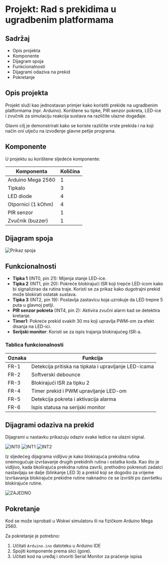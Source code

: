 # Projekt: Rad s prekidima u ugradbenim platformama

## Sadržaj

- Opis projekta
- Komponente
- Dijagram spoja
- Funkcionalnosti
- Dijagrami odaziva na prekid
- Pokretanje

## Opis projekta

Projekt služi kao jednostavan primjer kako koristiti prekide na ugradbenim platformama (npr. Arduino). Korištene su tipke, PIR senzor pokreta, LED-ice i zvučnik za simulaciju reakcija sustava na različite ulazne događaje.

Glavni cilj je demonstrirati kako se koriste različite vrste prekida i na koji način oni utječu na izvođenje glavne petlje programa.

## Komponente

U projektu su korištene sljedeće komponente:

| Komponenta        | Količina |
| ----------------- | -------- |
| Arduino Mega 2560 | 1        |
| Tipkalo           | 3        |
| LED diode         | 4        |
| Otpornici (1 kOhm)| 4        |
| PIR senzor        | 1        |
| Zvučnik (buzzer)  | 1        |

## Dijagram spoja

![Prikaz spoja](https://github.com/user-attachments/assets/0e297833-a839-4f63-8892-9b0d1ccddf2d)

## Funkcionalnosti

- **Tipka 1** (INT0, pin 21): Mijenja stanje LED-ice.
- **Tipka 2** (INT1, pin 20): Pokreće blokirajući ISR koji trepće LED-icom kako bi signalizirao da rutina traje. Koristi se za prikaz kako dugotrajni prekid može blokirati ostatak sustava.
- **Tipka 3** (INT2, pin 19): Postavlja zastavicu koja uzrokuje da LED trepne 5 puta u glavnoj petlji.
- **PIR senzor pokreta** (INT4, pin 2): Aktivira zvučni alarm kad se detektira kretanje.
- **Timer1**: Pokreće prekid svakih 30 ms koji upravlja PWM-om za efekt disanja na LED-ici.
- **Serijski monitor**: Koristi se za ispis trajanja blokirajućeg ISR-a.

### Tablica funkcionalnosti

| Oznaka | Funkcija                                                  |
| ------ | --------------------------------------------------------- |
| FR-1   | Detekcija pritiska na tipkala i upravljanje LED-icama     |
| FR-2   | Softverski debounce                                       |
| FR-3   | Blokirajući ISR za tipku 2                                |
| FR-4   | Timer prekid i PWM upravljanje LED-om                     |
| FR-5   | Detekcija pokreta i aktivacija alarma                     |
| FR-6   | Ispis statusa na serijski monitor                         |

## Dijagrami odaziva na prekid

Dijagrami u nastavku prikazuju odaziv svake ledice na ulazni signal.

![INT0](https://github.com/user-attachments/assets/1156fa31-ca2b-44c7-96f3-3612c177e922)
![INT1](https://github.com/user-attachments/assets/dbd0bac0-b8bc-4521-8fba-0eb4311658af)
![INT2](https://github.com/user-attachments/assets/8f93099b-690a-4205-92c2-211339e3acea)

Iz sljedećeg dijagrama vidljivo je kako blokirajuća prekidna rutina onemogućuje 
izvršavanje drugih prekidnih rutina i ostatka koda. Kao što je vidljivo, 
kada bkolirajuća prekidna rutina završi, prethodno pokrenuti zadatci 
nastavljaju se dalje (blinkanje LED 3) a prekid koji se dogodio za vrijeme 
izvršavanja blokirajuće prekidne rutine naknadno će se izvršiti po završetku blokirajuće rutine.

![ZAJEDNO](https://github.com/user-attachments/assets/f07d1468-7d18-4fc6-a92a-c1d042704310)

## Pokretanje

Kod se može isprobati u Wokwi simulatoru ili na fizičkom Arduino Mega 2560.

Za pokretanje je potrebno:

1. Učitati `Arduino.ino` datoteku u Arduino IDE
2. Spojiti komponente prema slici (gore).
3. Učitati kod na uređaj i otvoriti Serial Monitor za praćenje ispisa



